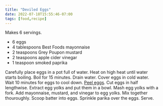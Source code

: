 ```yaml
---
title: "Deviled Eggs"
date: 2022-07-18T15:55:46-07:00
tags: [food,recipe]
---
```

Makes 6 servings.

* 6 eggs
* 4 tablespoons Best Foods mayonnaise
* 2 teaspoons Grey Poupon mustard
* 2 teaspoons apple cider vinegar
* 1 teaspoon smoked paprika

Carefully place eggs in a pot full of water.
Heat on high heat until water starts boiling.
Boil for 15 minutes.
Drain water.
Cover eggs in cold water.
Wait 10 minutes for eggs to cool down.
[Peel eggs][1].
Cut eggs in half lengthwise.
Extract egg yolks and put them in a bowl.
Mash egg yolks with a fork.
Add mayonnaise, mustard, and vinegar to egg yolks.
Mix together thouroughly.
Scoop batter into eggs.
Sprinkle parika over the eggs.
Serve.

[1]: https://www.youtube.com/watch?v=FkWISKfgqZ0
